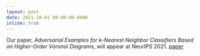 ```yaml
---
layout: post
date: 2021-10-01 00:00:00-0400
inline: true
---
```


Our paper, _Adversarial Examples for k-Nearest Neighbor Classifiers Based on Higher-Order Voronoi Diagrams_, will appear at NeurIPS 2021. [paper](https://arxiv.org/abs/2011.09719)
